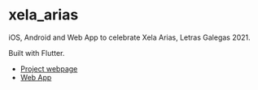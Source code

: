 # xela_arias

iOS, Android and Web App to celebrate Xela Arias, Letras Galegas 2021.

Built with Flutter.

* [Project webpage](https://lumebits.github.io/xelaarias)
* [Web App](https://xela-arias.web.app/#/)

